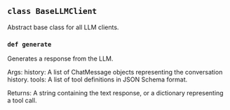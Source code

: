 ## `class BaseLLMClient`

Abstract base class for all LLM clients.

### `def generate`

Generates a response from the LLM.

Args:
    history: A list of ChatMessage objects representing the conversation history.
    tools: A list of tool definitions in JSON Schema format.

Returns:
    A string containing the text response, or a dictionary
    representing a tool call.

